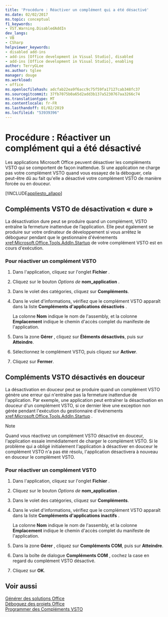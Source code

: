 ```yaml
---
title: 'Procédure : Réactiver un complément qui a été désactivé'
ms.date: 02/02/2017
ms.topic: conceptual
f1_keywords:
- VST.Warning.DisabledAddIn
dev_langs:
- VB
- CSharp
helpviewer_keywords:
- disabled add-ins
- add-ins [Office development in Visual Studio], disabled
- add-ins [Office development in Visual Studio], enabling
author: TerryGLee
ms.author: tglee
manager: douge
ms.workload:
- office
ms.openlocfilehash: adcfab22ea9f6acc9c75f59fa17127cab348fc37
ms.sourcegitcommit: 37fb7075b0a65d2add3b137a5230767aa3266c74
ms.translationtype: MT
ms.contentlocale: fr-FR
ms.lasthandoff: 01/02/2019
ms.locfileid: "53939396"
---
```

# <a name="how-to-re-enable-a-vsto-add-in-that-has-been-disabled"></a>Procédure : Réactiver un complément qui a été désactivé
  Les applications Microsoft Office peuvent désactiver les compléments VSTO qui se comportent de façon inattendue. Si une application ne charge pas votre complément VSTO quand vous essayez de la déboguer, cela peut-être dû au fait qu'elle a désactivé votre complément VSTO de manière forcée ou en douceur.  
  
 [!INCLUDE[appliesto_allapp](../vsto/includes/appliesto-allapp-md.md)]  
  
## <a name="hard-disabled-vsto-add-ins"></a>Compléments VSTO de désactivation « dure »  
 La désactivation dure peut se produire quand un complément, VSTO entraîne la fermeture inattendue de l’application. Elle peut également se produire sur votre ordinateur de développement si vous arrêtez le débogueur pendant que le gestionnaire d'événements <xref:Microsoft.Office.Tools.AddIn.Startup> de votre complément VSTO est en cours d'exécution.  
  
### <a name="to-re-enable-a-vsto-add-in"></a>Pour réactiver un complément VSTO  
  
1.  Dans l'application, cliquez sur l'onglet **Fichier** .  
  
2.  Cliquez sur le bouton *Options de* **nom_application** .  
  
3.  Dans le volet des catégories, cliquez sur **Compléments**.  
  
4.  Dans le volet d'informations, vérifiez que le complément VSTO apparaît dans la liste **Compléments d'applications désactivés** .  
  
     La colonne **Nom** indique le nom de l'assembly, et la colonne **Emplacement** indique le chemin d'accès complet du manifeste de l'application.  
  
5.  Dans la zone **Gérer** , cliquez sur **Éléments désactivés**, puis sur **Atteindre**.  
  
6.  Sélectionnez le complément VSTO, puis cliquez sur **Activer**.  
  
7.  Cliquez sur **Fermer**.  
  
## <a name="soft-disabled-vsto-add-ins"></a>Compléments VSTO désactivés en douceur  
 La désactivation en douceur peut se produire quand un complément VSTO génère une erreur qui n'entraîne pas la fermeture inattendue de l'application. Par exemple, une application peut entraîner la désactivation en douceur d'un complément VSTO, si ce dernier lève une exception non gérée pendant l'exécution du gestionnaire d'événements <xref:Microsoft.Office.Tools.AddIn.Startup> .  
  
> [!NOTE]  
>  Quand vous réactivez un complément VSTO désactivé en douceur, l'application essaie immédiatement de charger le complément VSTO. Si le problème qui a obligé initialement l'application à désactiver en douceur le complément VSTO n'a pas été résolu, l'application désactivera à nouveau en douceur le complément VSTO.  
  
### <a name="to-re-enable-a-vsto-add-in"></a>Pour réactiver un complément VSTO  
  
1.  Dans l'application, cliquez sur l'onglet **Fichier** .  
  
2.  Cliquez sur le bouton *Options de* **nom_application** .  
  
3.  Dans le volet des catégories, cliquez sur **Compléments**.  
  
4.  Dans le volet d'informations, vérifiez que le complément VSTO apparaît dans la liste **Compléments d'applications inactifs** .  
  
     La colonne **Nom** indique le nom de l'assembly, et la colonne **Emplacement** indique le chemin d'accès complet du manifeste de l'application.  
  
5.  Dans la zone **Gérer** , cliquez sur **Compléments COM**, puis sur **Atteindre**.  
  
6.  Dans la boîte de dialogue **Compléments COM** , cochez la case en regard du complément VSTO désactivé.  
  
7.  Cliquez sur **OK**.  
  
## <a name="see-also"></a>Voir aussi  
 [Générer des solutions Office](../vsto/building-office-solutions.md)   
 [Déboguez des projets Office](../vsto/debugging-office-projects.md)   
 [Programmer des Compléments VSTO](../vsto/programming-vsto-add-ins.md)  
